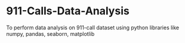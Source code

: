 # 911-Calls-Data-Analysis
To perform data analysis on 911-call dataset using python libraries like numpy, pandas, seaborn, matplotlib
